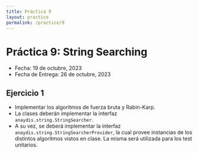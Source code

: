 ```yaml
---
title: Práctica 9
layout: practice
permalink: /practice/9
---
```


# Práctica 9: String Searching

* Fecha: 19 de octubre, 2023
* Fecha de Entrega: 26 de octubre, 2023

## Ejercicio 1

* Implementar los algoritmos de fuerza bruta y Rabin-Karp.
* La clases deberán implementar la interfaz `anaydis.string.StringSearcher`.
* A su vez, se deberá implementar la interfaz `anaydis.string.StringSearcherProvider`, la cual provee instancias de los distintos algoritmos vistos en clase. La misma será utilizada para los test unitarios.
